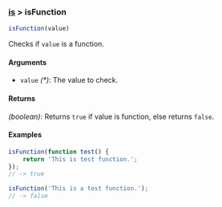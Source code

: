 ### [is](../) > isFunction

```js
isFunction(value)
```

Checks if `value` is a function.

#### Arguments

- `value` _(*)_: The value to check.

#### Returns

_(boolean)_: Returns `true` if value is function, else returns `false`.

#### Examples
```js
isFunction(function test() {
    return 'This is test function.';
});
// -> true

isFunction('This is a test function.');
// -> false
```
